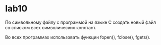 # lab10
По символьному файлу с программой на языке С создать новый файл со списком всех символических констант.

Во всех программах использовать функции fopen(), fclose(), fgets().    
